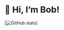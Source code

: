 # 👋 Hi, I’m Bob! 

[![GitHub stats](https://github-readme-stats.vercel.app/api?username=3bobchen&count_private=true&show_icons=true)]
